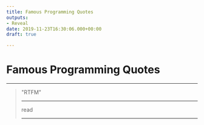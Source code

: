 ```yaml
---
title: Famous Programming Quotes
outputs:
- Reveal
date: 2019-11-23T16:30:06.000+00:00
draft: true

---
```

# Famous Programming Quotes

***

> "RTFM"
>
> ***
>
> read
>
> ***